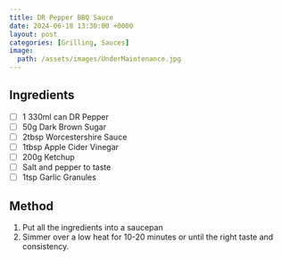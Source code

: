 ```yaml
---
title: DR Pepper BBQ Sauce 
date: 2024-06-18 13:30:00 +0000
layout: post
categories: [Grilling, Sauces]
image:
  path: /assets/images/UnderMaintenance.jpg
---
```


## Ingredients
- [ ] 1 330ml can DR Pepper
- [ ] 50g Dark Brown Sugar
- [ ] 2tbsp Worcestershire Sauce
- [ ] 1tbsp Apple Cider Vinegar 
- [ ] 200g Ketchup
- [ ] Salt and pepper to taste
- [ ] 1tsp Garlic Granules

## Method
1. Put all the ingredients into a saucepan
2. Simmer over a low heat for 10-20 minutes or until the right taste and consistency.